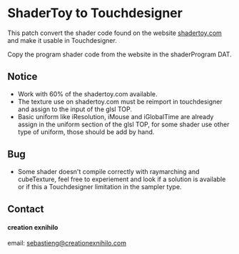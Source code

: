 ShaderToy to Touchdesigner
======
This patch convert the shader code found on the website [shadertoy.com](https://www.shadertoy.com/) and make it usable in Touchdesigner.

Copy the program shader code from the website in the shaderProgram DAT.

## Notice
* Work with 60% of the shadertoy.com available.
* The texture use on shadertoy.com must be reimport in touchdesigner and assign to the input of the glsl TOP.
* Basic uniform like iResolution, iMouse and iGlobalTime are already assign in the uniform section of the glsl TOP, for some shader use other type of uniform, those should be add by hand.


## Bug
* Some shader doesn't compile correctly with raymarching and cubeTexture, feel free to experiement and look if a solution is available or if this a Touchdesigner limitation in the sampler type.


## Contact
#### creation exnihilo
email: sebastieng@creationexnihilo.com

 


